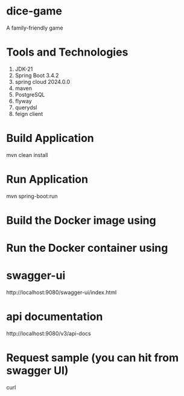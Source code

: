 # dice-game
A family-friendly game

# Tools and Technologies
1. JDK-21
2. Spring Boot 3.4.2
3. spring cloud 2024.0.0
4. maven
5. PostgreSQL
6. flyway
7. querydsl
8. feign client

# Build Application
mvn clean install

# Run Application
mvn spring-boot:run

# Build the Docker image using


# Run the Docker container using


# swagger-ui
http://localhost:9080/swagger-ui/index.html

# api documentation
http://localhost:9080/v3/api-docs

# Request sample (you can hit from swagger UI)
curl
